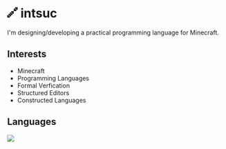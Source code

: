 # ![](https://github.com/intsuc/intsuc/blob/main/intsuc.png) intsuc

I'm designing/developing a practical programming language for Minecraft.

## Interests
- Minecraft
- Programming Languages
- Formal Verfication
- Structured Editors
- Constructed Languages

## Languages

![](https://github-readme-stats.vercel.app/api/top-langs/?username=intsuc&bg_color=00000000&text_color=79b8ff&hide_border=true&hide_title=true&layout=compact&card_width=900)
